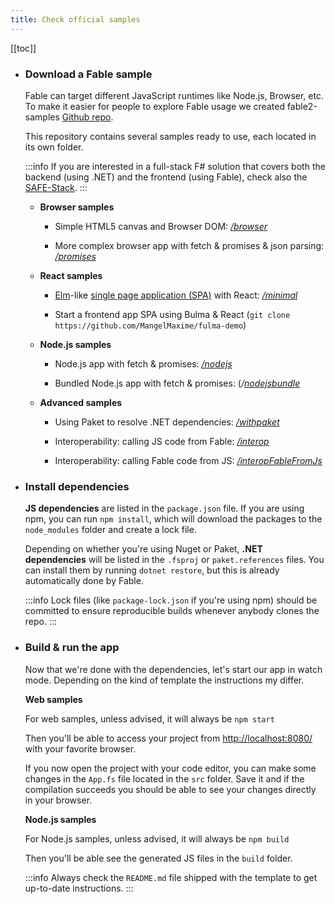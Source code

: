 ```yaml
---
title: Check official samples
---
```


[[toc]]

<ul class="textual-steps">

<li> 

### Download a Fable sample

Fable can target different JavaScript runtimes like Node.js, Browser, etc. To make it easier for people to explore Fable usage we created fable2-samples [Github repo](https://github.com/fable-compiler/fable2-samples). 

This repository contains several samples ready to use, each located in its own folder.

:::info
If you are interested in a full-stack F# solution that covers both the backend (using .NET) and the frontend (using Fable), check also the [SAFE-Stack](https://safe-stack.github.io/).
:::

* **Browser samples**

  * Simple HTML5 canvas and Browser DOM: *[/browser](https://github.com/fable-compiler/fable2-samples/tree/master/browser)*

  * More complex browser app with fetch & promises & json parsing: *[/promises](https://github.com/fable-compiler/fable2-samples/tree/master/promises)*

* **React samples**

  * [Elm](https://elm-lang.org/)-like [single page application (SPA)](https://en.wikipedia.org/wiki/Single-page_application) with React: *[/minimal](https://github.com/fable-compiler/fable2-samples/tree/master/minimal)*

  * Start a frontend app SPA using Bulma & React (`git clone https://github.com/MangelMaxime/fulma-demo`)

* **Node.js samples**

  * Node.js app with fetch & promises: *[/nodejs](https://github.com/fable-compiler/fable2-samples/tree/master/nodejs)*

  * Bundled Node.js app with fetch & promises: (*/[nodejsbundle](https://github.com/fable-compiler/fable2-samples/tree/master/nodejsbundle)*

* **Advanced samples**

  * Using Paket to resolve .NET dependencies: *[/withpaket](https://github.com/fable-compiler/fable2-samples/tree/master/withpaket)*

  * Interoperability: calling JS code from Fable: *[/interop](https://github.com/fable-compiler/fable2-samples/tree/master/interop)*

  * Interoperability: calling Fable code from JS: *[/interopFableFromJs](https://github.com/fable-compiler/fable2-samples/tree/master/interopFableFromJs)*

</li>

<li>

### Install dependencies

**JS dependencies** are listed in the `package.json` file. If you are using npm, you can run `npm install`, which will download the packages to the `node_modules` folder and create a lock file.

Depending on whether you're using Nuget or Paket, **.NET dependencies** will be listed in the `.fsproj` or `paket.references` files. You can install them by running `dotnet restore`, but this is already automatically done by Fable.

:::info
Lock files (like `package-lock.json` if you're using npm) should be committed to ensure reproducible builds whenever anybody clones the repo.
:::

</li>

<li>

### Build & run the app

Now that we're done with the dependencies, let's start our app in watch mode. Depending on the kind of template the instructions my differ.

**Web samples**

For web samples, unless advised, it will always be `npm start`

Then you'll be able to access your project from [http://localhost:8080/](http://localhost:8080/) with your favorite browser.

If you now open the project with your code editor, you can make some changes in the `App.fs` file located in the `src` folder. Save it and if the compilation succeeds you should be able to see your changes directly in your browser.

**Node.js samples**

For Node.js samples, unless advised, it will always be `npm build`

Then you'll be able see the generated JS files in the `build` folder.

:::info
Always check the `README.md` file shipped with the template to get up-to-date instructions.
:::

</li>
</ul>
